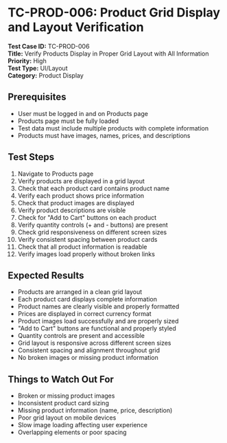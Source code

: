 # TC-PROD-006: Product Grid Display and Layout Verification

**Test Case ID:** TC-PROD-006  
**Title:** Verify Products Display in Proper Grid Layout with All Information  
**Priority:** High  
**Test Type:** UI/Layout  
**Category:** Product Display  

## Prerequisites
- User must be logged in and on Products page
- Products page must be fully loaded
- Test data must include multiple products with complete information
- Products must have images, names, prices, and descriptions

## Test Steps
1. Navigate to Products page
2. Verify products are displayed in a grid layout
3. Check that each product card contains product name
4. Verify each product shows price information
5. Check that product images are displayed
6. Verify product descriptions are visible
7. Check for "Add to Cart" buttons on each product
8. Verify quantity controls (+ and - buttons) are present
9. Check grid responsiveness on different screen sizes
10. Verify consistent spacing between product cards
11. Check that all product information is readable
12. Verify images load properly without broken links

## Expected Results
- Products are arranged in a clean grid layout
- Each product card displays complete information
- Product names are clearly visible and properly formatted
- Prices are displayed in correct currency format
- Product images load successfully and are properly sized
- "Add to Cart" buttons are functional and properly styled
- Quantity controls are present and accessible
- Grid layout is responsive across different screen sizes
- Consistent spacing and alignment throughout grid
- No broken images or missing product information

## Things to Watch Out For
- Broken or missing product images
- Inconsistent product card sizing
- Missing product information (name, price, description)
- Poor grid layout on mobile devices
- Slow image loading affecting user experience
- Overlapping elements or poor spacing 